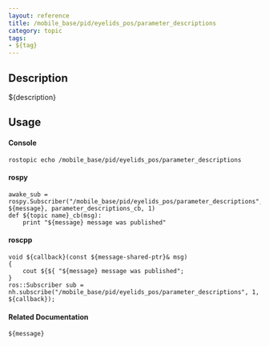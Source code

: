 ```yaml
---
layout: reference
title: /mobile_base/pid/eyelids_pos/parameter_descriptions
category: topic
tags: 
- ${tag}
---
```


## Description
${description}

## Usage
#### Console
```
rostopic echo /mobile_base/pid/eyelids_pos/parameter_descriptions
```

#### rospy
```
awake_sub = rospy.Subscriber("/mobile_base/pid/eyelids_pos/parameter_descriptions", ${message}, parameter_descriptions_cb, 1)
def ${topic name}_cb(msg):
    print "${message} message was published"
```

#### roscpp
```
void ${callback}(const ${message-shared-ptr}& msg)
{
    cout ${${ "${message} message was published";
}
ros::Subscriber sub = nh.subscribe("/mobile_base/pid/eyelids_pos/parameter_descriptions", 1, ${callback});
```

#### Related Documentation
``${message}``  